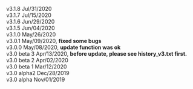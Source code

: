 
v3.1.8      Jul/31/2020<br>
v3.1.7      Jul/15/2020<br>
v3.1.6      Jun/29/2020<br>
v3.1.5      Jun/04/2020<br>
v3.1.0      May/26/2020<br>
v3.0.1      May/09/2020, **fixed some bugs**<br>
v3.0.0      May/08/2020, **update function was ok**<br>
v3.0 beta 3 Apr/13/2020, **before update, please see history_v3.txt first.**<br>
v3.0 beta 2 Apr/02/2020<br>
v3.0 beta 1 Mar/12/2020<br>
v3.0 alpha2 Dec/28/2019<br>
v3.0 alpha Nov/01/2019<br>
